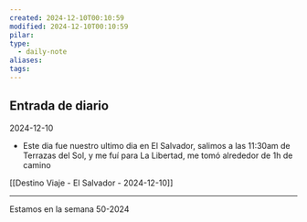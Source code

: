 ```yaml
---
created: 2024-12-10T00:10:59
modified: 2024-12-10T00:10:59
pilar: 
type:
  - daily-note
aliases: 
tags:
---
```


## Entrada de diario 
2024-12-10

- Este dia fue nuestro ultimo dia en El Salvador, salimos a las 11:30am de Terrazas del Sol, y me fuí para La Libertad, me tomó alrededor de 1h de camino

[[Destino Viaje - El Salvador - 2024-12-10]]



----
 Estamos en la semana 50-2024

